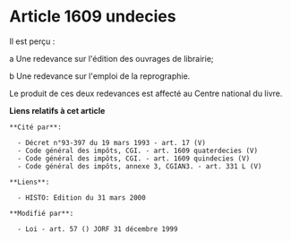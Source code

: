 # Article 1609 undecies

Il est perçu :

a  Une redevance sur l'édition des ouvrages de librairie;

b  Une redevance sur l'emploi de la reprographie.

Le produit de ces deux redevances est affecté au Centre national du livre.

**Liens relatifs à cet article**

	**Cité par**:

	  - Décret n°93-397 du 19 mars 1993 - art. 17 (V)
	  - Code général des impôts, CGI. - art. 1609 quaterdecies (V)
	  - Code général des impôts, CGI. - art. 1609 quindecies (V)
	  - Code général des impôts, annexe 3, CGIAN3. - art. 331 L (V)

	**Liens**:

	  - HISTO: Edition du 31 mars 2000

	**Modifié par**:

	  - Loi - art. 57 () JORF 31 décembre 1999
